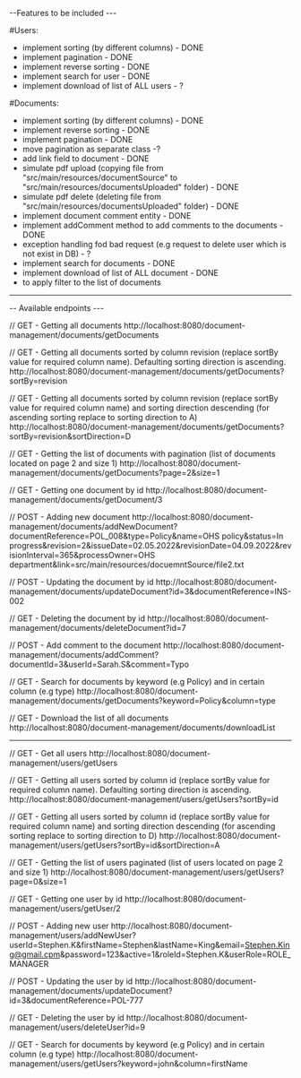 --Features to be included ---

#Users:
- implement sorting (by different columns) - DONE
- implement pagination - DONE
- implement reverse sorting - DONE
- implement search for user - DONE
- implement download of list of ALL users - ?

#Documents:
- implement sorting (by different columns) - DONE
- implement reverse sorting - DONE
- implement pagination - DONE 
- move pagination as separate class -?
- add link field to document - DONE
- simulate pdf upload (copying file from "src/main/resources/documentSource" to "src/main/resources/documentsUploaded" folder) - DONE
- simulate pdf delete (deleting file from  "src/main/resources/documentsUploaded" folder) - DONE
- implement document comment entity - DONE
- implement addComment method to add comments to the documents - DONE
- exception handling fod bad request (e.g request to delete user which is not exist in DB) - ?
- implement search for documents - DONE
- implement download of list of ALL document - DONE
- to apply filter to the list of documents
---------------------------------------------------------------------------------------------------------------------

-- Available endpoints ---

// GET - Getting all documents
http://localhost:8080/document-management/documents/getDocuments

// GET - Getting all documents sorted by column revision (replace sortBy value for required column name). Defaulting sorting direction is ascending.
http://localhost:8080/document-management/documents/getDocuments?sortBy=revision

// GET - Getting all documents sorted by column revision (replace sortBy value for required column name) and sorting direction 
descending (for ascending sorting replace to sorting direction to A)
http://localhost:8080/document-management/documents/getDocuments?sortBy=revision&sortDirection=D

// GET - Getting the list of documents with pagination (list of documents located on page 2 and size 1)
http://localhost:8080/document-management/documents/getDocuments?page=2&size=1

// GET - Getting one document by id
http://localhost:8080/document-management/documents/getDocument/3

// POST - Adding new document
http://localhost:8080/document-management/documents/addNewDocument?documentReference=POL_008&type=Policy&name=OHS policy&status=In progress&revision=2&issueDate=02.05.2022&revisionDate=04.09.2022&revisionInterval=365&processOwner=OHS department&link=src/main/resources/docuemntSource/file2.txt

// POST - Updating the document by id
http://localhost:8080/document-management/documents/updateDocument?id=3&documentReference=INS-002

// GET - Deleting the document by id
http://localhost:8080/document-management/documents/deleteDocument?id=7

// POST - Add comment to the document
http://localhost:8080/document-management/documents/addComment?documentId=3&userId=Sarah.S&comment=Typo

// GET - Search for documents by keyword (e.g Policy) and in certain column (e.g type)
http://localhost:8080/document-management/documents/getDocuments?keyword=Policy&column=type

// GET - Download the list of all documents
http://localhost:8080/document-management/documents/downloadList

---------------------------------------------------------------------------------------------------------------------

// GET - Get all users
http://localhost:8080/document-management/users/getUsers

// GET - Getting all users sorted by column id (replace sortBy value for required column name). Defaulting sorting direction is ascending.
http://localhost:8080/document-management/users/getUsers?sortBy=id

// GET - Getting all users sorted by column id (replace sortBy value for required column name) and sorting direction
descending (for ascending sorting replace to sorting direction to D)
http://localhost:8080/document-management/users/getUsers?sortBy=id&sortDirection=A

// GET - Getting the list of users paginated (list of users located on page 2 and size 1)
http://localhost:8080/document-management/users/getUsers?page=0&size=1

// GET - Getting one user by id 
http://localhost:8080/document-management/users/getUser/2

// POST - Adding new user
http://localhost:8080/document-management/users/addNewUser?userId=Stephen.K&firstName=Stephen&lastName=King&email=Stephen.King@gmail.cpm&password=123&active=1&roleId=Stephen.K&userRole=ROLE_MANAGER

// POST - Updating the user by id
http://localhost:8080/document-management/documents/updateDocument?id=3&documentReference=POL-777

// GET - Deleting the user by id
http://localhost:8080/document-management/users/deleteUser?id=9

// GET - Search for documents by keyword (e.g Policy) and in certain column (e.g type)
http://localhost:8080/document-management/users/getUsers?keyword=john&column=firstName
